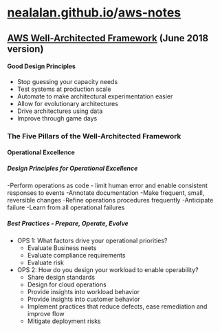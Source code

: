 # [nealalan.github.io](https://nealalan.github.io)/[aws-notes](https://nealalan.github.io/aws-notes)

## [AWS Well-Architected Framework](https://aws.amazon.com/architecture/well-architected/) (June 2018 version)

#### Good Design Principles
- Stop guessing your capacity needs
- Test systems at production scale
- Automate to make architectural experimentation easier
- Allow for evolutionary architectures
- Drive architectures using data
- Improve through game days

### The Five Pillars of the Well-Architected Framework

#### Operational Excellence

##### Design Principles for Operational Excellence
-Perform operations as code - limit human error and enable consistent responses to events
-Annotate documentation
-Make frequent, small, reversible changes
-Refine operations procedures frequently
-Anticipate failure
-Learn from all operational failures

##### Best Practices - Prepare, Operate, Evolve
- OPS 1: What factors drive your operational priorities?
  - Evaluate Business neets
  - Evaluate compliance requirements
  - Evaluate risk
- OPS 2: How do you design your workload to enable operability?
  - Share design standards
  - Design for cloud operations
  - Provide insights into workload behavior
  - Provide insights into customer behavior
  - Implement practices that reduce defects, ease remediation and improve flow
  - Mitigate deployment risks
